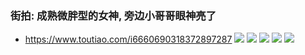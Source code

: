### 街拍: 成熟微胖型的女神, 旁边小哥哥眼神亮了
- https://www.toutiao.com/i6660690318372897287
![](http://p9.pstatp.com/large/pgc-image/c6c236e8883a4fb2bba2f0a77d2840f2)
![](http://p3.pstatp.com/large/pgc-image/bf24469339184ed8bd8b945439232e63)
![](http://p1.pstatp.com/large/pgc-image/c3ffe384de774be6a68c1a39be3b979b)
![](http://p3.pstatp.com/large/pgc-image/cfee5b4b2c7949d9abb12b255d7adbbe)
![](http://p1.pstatp.com/large/pgc-image/92e3fdc8eb494cc2b47b22d6b43533ac)